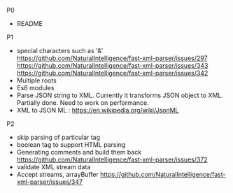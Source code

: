 P0
* README

P1
* special characters such as '&amp;'
    https://github.com/NaturalIntelligence/fast-xml-parser/issues/297
    https://github.com/NaturalIntelligence/fast-xml-parser/issues/343
    https://github.com/NaturalIntelligence/fast-xml-parser/issues/342
* Multiple roots
* Es6 modules
* Parse JSON string to XML. Currently it transforms JSON object to XML. Partially done. Need to work on performance.
* XML to JSON ML : https://en.wikipedia.org/wiki/JsonML

P2
* skip parsing of particular tag
* boolean tag to support HTML parsing
* Generating comments and build them back
    https://github.com/NaturalIntelligence/fast-xml-parser/issues/372
* validate XML stream data
* Accept streams, arrayBuffer
    https://github.com/NaturalIntelligence/fast-xml-parser/issues/347